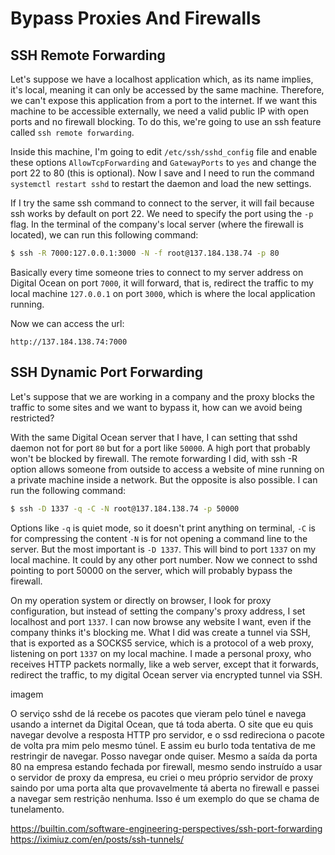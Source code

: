 # Bypass Proxies And Firewalls

## SSH Remote Forwarding

Let's suppose we have a localhost application which, as its name implies, it's local, meaning it can only be accessed by the same machine. Therefore, we can't expose this application from a port to the internet. If we want this machine to be accessible externally, we need a valid public IP with open ports and no firewall blocking. To do this, we're going to use an ssh feature called `ssh remote forwarding`. 

Inside this machine, I'm going to edit `/etc/ssh/sshd_config` file and enable these options `AllowTcpForwarding` and `GatewayPorts` to `yes` and change the port 22 to 80 (this is optional). Now I save and I need to run the command  `systemctl restart sshd` to restart the daemon and load the new settings.

If I try the same ssh command to connect to the server, it will fail because ssh works by default on port 22. We need to specify the port using the `-p` flag. In the terminal of the company's local server (where the firewall is located), we can run this following command:

```bash
$ ssh -R 7000:127.0.0.1:3000 -N -f root@137.184.138.74 -p 80
```

Basically every time someone tries to connect to my server address on Digital Ocean on port `7000`, it will forward, that is, redirect the traffic to my local machine `127.0.0.1` on port `3000`, which is where the local application running.

Now we can access the url:

```
http://137.184.138.74:7000
```

## SSH Dynamic Port Forwarding 

Let's suppose that we are working in a company and the proxy blocks the traffic to some sites and we want to bypass it, how can we avoid being restricted?

With the same Digital Ocean server that I have, I can setting that sshd daemon not for port `80` but for a port like `50000`. A high port that probably won't be blocked by firewall. The remote forwarding I did, with ssh -R option allows someone from outside to access a website of mine running on a private machine inside a network. But the opposite is also possible. I can run the following command: 

```bash
$ ssh -D 1337 -q -C -N root@137.184.138.74 -p 50000
```


Options like `-q` is quiet mode, so it doesn't print anything on terminal, `-C` is for compressing the content `-N`  is for not opening a command line to the server. But the most important is `-D 1337`. This will bind to port `1337` on my local machine. It could by any other port number. Now we connect to sshd pointing to port 50000 on the server, which will probably bypass the firewall.

On my operation system or directly on browser, I look for proxy configuration, but instead of setting the company's proxy address, I set localhost and port `1337`. I can now browse any website I want, even if the company thinks it's blocking me. What I did was create a tunnel via SSH, that is exported as a SOCKS5 service, which is a protocol of a web proxy, listening on port `1337` on my local machine. I made a personal proxy, who receives HTTP packets normally, like a web server, except that it forwards, redirect the traffic, to my digital Ocean server via encrypted tunnel via SSH.  
 
 imagem


O serviço sshd de lá recebe os pacotes que vieram pelo túnel e navega usando a internet da Digital Ocean, que tá toda aberta. O site que eu quis navegar devolve a resposta HTTP pro servidor, e o ssd redireciona o pacote de volta pra mim pelo mesmo túnel. E assim eu burlo toda tentativa de me restringir de navegar. Posso navegar onde quiser. Mesmo a saída da porta 80 na empresa estando fechada por firewall, mesmo sendo instruído a usar o servidor de proxy da empresa, eu criei o meu próprio servidor de proxy saindo por uma porta alta que provavelmente tá aberta no firewall e passei a navegar sem restrição nenhuma. Isso é um exemplo do que se chama de tunelamento.


https://builtin.com/software-engineering-perspectives/ssh-port-forwarding
https://iximiuz.com/en/posts/ssh-tunnels/
